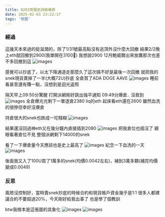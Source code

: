 ```yaml
---
title: 0203幣圈史詩級暴跌
date: 2025-02-03 23:22:17
tags: '幣圈'
---
```

### 經過
這幾天本來過的挺滋潤的，除了1/31號最高點沒有逃頂外沒什麼大回撤
結果2/2晚上eth就回撤到2900(我單開在3100🤡)
我想說2900 12月鮑威爾出來放鷹那次也差不多回撤到這
![images](images/20250203/20250203-1.jpg)

感覺可以抄底了，以太下降通道走那麼久了這次搞不好是最後一次回撤
就把我的snek現貨賣掉了一半(大概72U)抄底
全倉買了ADA DOGE AAVE
![images](images/20250203/20250203-2.png)
睡前看甚至還有賺一點，沒想到是迴光返照

隔天早上09:50分驚醒 打開派網剛好跳出強平通知
09:49分爆倉.. 沒救到
![images](images/20250203/20250203-3.png)
全倉爆光光剩下一單逐倉2380 liq的eth
起床看eth還在2600 雖然血洗的很慘但幸好沒爆倉

持倉很大的snek也跌成一坨糨糊
![images](images/20250203/20250203-9.png)

結果還沒回過神eth又在幾分鐘內直接插到2080
![images](images/20250203/20250203-4.png)
把我倉位也插沒了
親眼看著倉位不見
整個派網剩下14000的snek

看了一下爆倉量今天應該也是史上最高了
![images](images/20250203/20250203-5.png)
紀念一下血洗的一天
![images](images/20250203/20250203-6.png)

後面我又入了100U買了1萬多的snek(均價0.0042左右)，補到3萬多顆(補完均價變成0.0049)

### 反思
風險沒控制好，當時賣snek抄底的時候合約和現貨帳戶資金幾乎是1:1
很多人都建議合約不要超過20%，今天剛好給我出事了
也是學了個教訓

btw我根本是這張圖的具象化
![images](images/20250203/20250203-8.png)
![images](images/20250203/20250203-7.png)